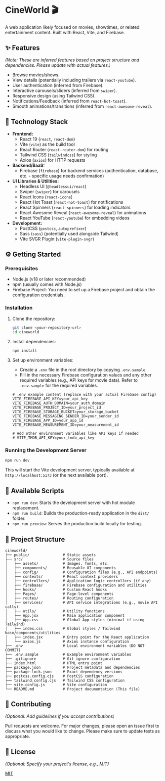 # CineWorld 🎬

A web application likely focused on movies, showtimes, or related entertainment content. Built with React, Vite, and Firebase.

## ✨ Features

_(Note: These are inferred features based on project structure and dependencies. Please update with actual features.)_

- Browse movies/shows.
- View details (potentially including trailers via `react-youtube`).
- User authentication (inferred from Firebase).
- Interactive carousels/sliders (inferred from `swiper`).
- Responsive design (using Tailwind CSS).
- Notifications/Feedback (inferred from `react-hot-toast`).
- Smooth animations/transitions (inferred from `react-awesome-reveal`).

## 🚀 Technology Stack

- **Frontend:**
  - React 19 (`react`, `react-dom`)
  - Vite (`vite`) as the build tool
  - React Router (`react-router-dom`) for routing
  - Tailwind CSS (`tailwindcss`) for styling
  - Axios (`axios`) for HTTP requests
- **Backend/BaaS:**
  - Firebase (`firebase`) for backend services (authentication, database, etc. - specific usage needs confirmation)
- **UI Libraries & Utilities:**
  - Headless UI (`@headlessui/react`)
  - Swiper (`swiper`) for carousels
  - React Icons (`react-icons`)
  - React Hot Toast (`react-hot-toast`) for notifications
  - React Spinners (`react-spinners`) for loading indicators
  - React Awesome Reveal (`react-awesome-reveal`) for animations
  - React YouTube (`react-youtube`) for embedding videos
- **Development:**
  - PostCSS (`postcss`, `autoprefixer`)
  - Sass (`sass`) (potentially used alongside Tailwind)
  - Vite SVGR Plugin (`vite-plugin-svgr`)

## ⚙️ Getting Started

### Prerequisites

- Node.js (v18 or later recommended)
- npm (usually comes with Node.js)
- Firebase Project: You need to set up a Firebase project and obtain the configuration credentials.

### Installation

1.  Clone the repository:
    ```bash
    git clone <your-repository-url>
    cd cineworld
    ```
2.  Install dependencies:
    ```bash
    npm install
    ```
3.  Set up environment variables:

    - Create a `.env` file in the root directory by copying `.env.sample`.
    - Fill in the necessary Firebase configuration values and any other required variables (e.g., API keys for movie data). Refer to `.env.sample` for the required variables.

    ```
    # .env example content (replace with your actual Firebase config)
    VITE_FIREBASE_API_KEY=your_api_key
    VITE_FIREBASE_AUTH_DOMAIN=your_auth_domain
    VITE_FIREBASE_PROJECT_ID=your_project_id
    VITE_FIREBASE_STORAGE_BUCKET=your_storage_bucket
    VITE_FIREBASE_MESSAGING_SENDER_ID=your_sender_id
    VITE_FIREBASE_APP_ID=your_app_id
    VITE_FIREBASE_MEASUREMENT_ID=your_measurement_id

    # Add other environment variables like API keys if needed
    # VITE_TMDB_API_KEY=your_tmdb_api_key
    ```

### Running the Development Server

```bash
npm run dev
```

This will start the Vite development server, typically available at `http://localhost:5173` (or the next available port).

## 📜 Available Scripts

- `npm run dev`: Starts the development server with hot module replacement.
- `npm run build`: Builds the production-ready application in the `dist/` folder.
- `npm run preview`: Serves the production build locally for testing.

## 📁 Project Structure

```
cineworld/
├── public/               # Static assets
├── src/                  # Source files
│   ├── assets/           # Images, fonts, etc.
│   ├── components/       # Reusable UI components
│   ├── config/           # Configuration files (e.g., API endpoints)
│   ├── contexts/         # React context providers
│   ├── controllers/      # Application logic controllers (if any)
│   ├── firebase/         # Firebase configuration and utilities
│   ├── hooks/            # Custom React hooks
│   ├── Pages/            # Page-level components
│   ├── routes/           # Routing configuration
│   ├── services/         # API service integrations (e.g., movie API calls)
│   ├── utils/            # Utility functions
│   ├── App.jsx           # Main application component
│   ├── App.css           # Global App styles (minimal if using Tailwind)
│   ├── index.css         # Global styles / Tailwind base/components/utilities
│   ├── index.jsx         # Entry point for the React application
│   └── axios.js          # Axios instance configuration
├── .env                  # Local environment variables (DO NOT COMMIT)
├── .env.sample           # Example environment variables
├── .gitignore            # Git ignore configuration
├── index.html            # HTML entry point
├── package.json          # Project metadata and dependencies
├── package-lock.json     # Exact dependency versions
├── postcss.config.cjs    # PostCSS configuration
├── tailwind.config.cjs   # Tailwind CSS configuration
├── vite.config.js        # Vite configuration
└── README.md             # Project documentation (This file)
```

## 🤝 Contributing

_(Optional: Add guidelines if you accept contributions)_

Pull requests are welcome. For major changes, please open an issue first to discuss what you would like to change. Please make sure to update tests as appropriate.

## 📄 License

_(Optional: Specify your project's license, e.g., MIT)_

[MIT](https://choosealicense.com/licenses/mit/)
